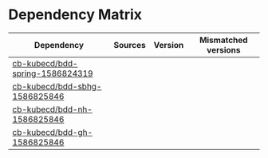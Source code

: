 # Dependency Matrix

Dependency | Sources | Version | Mismatched versions
---------- | ------- | ------- | -------------------
[cb-kubecd/bdd-spring-1586824319](https://github.com/cb-kubecd/bdd-spring-1586824319.git) |  | []() | 
[cb-kubecd/bdd-sbhg-1586825846](https://github.com/cb-kubecd/bdd-sbhg-1586825846.git) |  | []() | 
[cb-kubecd/bdd-nh-1586825846](https://github.com/cb-kubecd/bdd-nh-1586825846.git) |  | []() | 
[cb-kubecd/bdd-gh-1586825846](https://github.com/cb-kubecd/bdd-gh-1586825846.git) |  | []() | 
